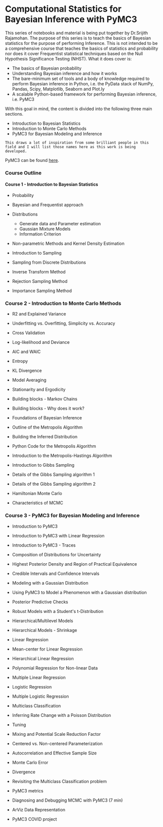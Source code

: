 # Computational Statistics for Bayesian Inference with PyMC3 


This series of notebooks and material is being put together by Dr.Srijith Rajamohan. The purpose of this series is to teach the basics of Bayesian statistics for the purpose of performing Inference. This is not intended to be a comprehensive course that teaches the basics of statistics and probability nor does it cover Frequentist statistical techniques based on the Null Hypothesis Significance Testing (NHST). What it does cover is:

* The basics of Bayesian probability
* Understanding Bayesian inference and how it works
* The bare-minimum set of tools and a body of knowledge required to perform Bayesian inference in Python, i.e. the PyData stack of NumPy, Pandas, Scipy, Matplotlib, Seaborn and Plot.ly
* A scalable Python-based framework for performing Bayesian inference, i.e. PyMC3

With this goal in mind, the content is divided into the following three main sections.

*  Introduction to Bayesian Statistics 
*  Introduction to Monte Carlo Methods
*  PyMC3 for Bayesian Modeling and Inference

```{note}
This draws a lot of inspiration from some brilliant people in this field and I will list those names here as this work is being developed.
```

PyMC3 can be found [here](https://docs.pymc.io/notebooks/getting_started).

### Course Outline

#### Course 1 - Introduction to Bayesian Statistics

- Probability 

- Bayesian and Frequentist approach 

- Distributions 
   - Generate data and Parameter estimation 
   - Gaussian Mixture Models
   - Information Criterion 

- Non-parametric Methods and Kernel Density Estimation 

- Introduction to Sampling 

- Sampling from Discrete Distributions 

- Inverse Transform Method 

- Rejection Sampling Method 

- Importance Sampling Method 


### Course 2 - Introduction to Monte Carlo Methods

- R2 and Explained Variance 

- Underfitting vs. Overfitting, Simplicity vs. Accuracy 

- Cross Validation 

- Log-likelihood and Deviance 

- AIC and WAIC 

- Entropy 

- KL Divergence 

- Model Averaging 

- Stationarity and Ergodicity 

- Building blocks - Markov Chains 

- Building blocks - Why does it work? 

- Foundations of Bayesian Inference 

- Outline of the Metropolis Algorithm 

- Building the Inferred Distribution 

- Python Code for the Metropolis Algorithm 

- Introduction to the Metropolis-Hastings Algorithm 

- Introduction to Gibbs Sampling 

- Details of the Gibbs Sampling algorithm 1 

- Details of the Gibbs Sampling algorithm 2 

- Hamiltonian Monte Carlo 

- Characteristics of MCMC 


### Course 3 - PyMC3 for Bayesian Modeling and Inference

- Introduction to PyMC3 

- Introduction to PyMC3 with Linear Regression 

- Introduction to PyMC3 - Traces 

- Composition of Distributions for Uncertainty 

- Highest Posterior Density and Region of Practical Equivalence 

- Credible Intervals and Confidence Intervals 

- Modeling with a Gaussian Distribution 

- Using PyMC3 to Model a Phenomenon with a Gaussian distribution 

- Posterior Predictive Checks 

- Robust Models with a Student's t-Distribution 

- Hierarchical/Multilevel Models 

- Hierarchical Models - Shrinkage 

- Linear Regression 

- Mean-center for Linear Regression 

- Hierarchical Linear Regression 

- Polynomial Regression for Non-linear Data 

- Multiple Linear Regression 

- Logistic Regression

- Multiple Logistic Regression 

- Multiclass Classification 

- Inferring Rate Change with a Poisson Distribution 

- Tuning 

- Mixing and Potential Scale Reduction Factor 

- Centered vs. Non-centered Parameterization 

- Autocorrelation and Effective Sample Size 

- Monte Carlo Error 

- Divergence 

- Revisiting the Multiclass Classification problem 

- PyMC3 metrics 

- Diagnosing and Debugging MCMC with PyMC3 (7 min)

- ArViz Data Representation 

- PyMC3 COVID project 
